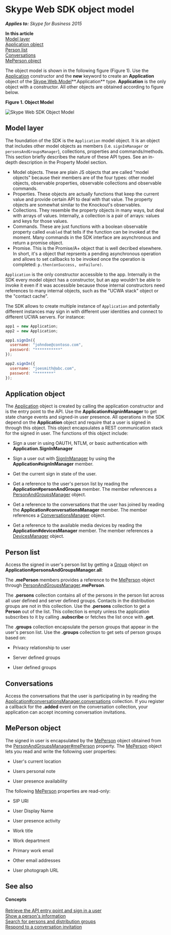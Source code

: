 
# Skype Web SDK object model


 _**Applies to:** Skype for Business 2015_

 **In this article**  
[Model layer](#sectionSection0)  
[Application object](#sectionSection1)  
[Person list](#sectionSection2)  
[Conversations](#sectionSection3)  
[MePerson object](#sectionSection4)  


The object model is shown in the following figure (Figure 1). Use the [Application](https://ucwa.skype.com/reference/WebSDK/interfaces/_s4b_sdk_d_.jcafe.application.html) constructor and the **new** keyword to create an **Application** object of the [Skype.Web.Model](https://msdn.microsoft.com/library/office/dn962123(v=office.16).aspx)**.Application** type. **Application** is the only object with a constructor. All other objects are obtained according to figure below.

**Figure 1. Object Model**


![Skype Web SDK Object Model](../images/317a0cf1-8468-4657-805f-9a12440f1188.jpg)

## Model layer
<a name="sectionSection0"> </a>

The foundation of the SDK is the `Application` model object. It is an object that includes other model objects as members (i.e. `signInManager` or `personsAndGroupsManager`), collections, properties and commands/methods. This section briefly describes the nature of these API types. See an in-depth description in the Property Model section.

- Model objects. These are plain JS objects that are called "model objects" because their members are of the four types: other model objects, observable properties, observable collections and observable commands.
- Properties. These objects are actually functions that keep the current value and provide certain API to deal with that value. The property objects are somewhat similar to the Knockout's observables.
- Collections. They resemble the property objects in many ways, but deal with arrays of values. Internally, a collection is a pair of arrays: values and keys for those values.
- Commands. These are just functions with a boolean observable property called `enabled` that tells if the function can be invoked at the moment. Many commands in the SDK interface are asynchronous and return a promise object.
- Promise. This is the Promise/A+ object that is well decribed elsewhere. In short, it's a object that reprsents a pending asynchronous operation and allows to set callbacks to be invoked once the operation is completed: `p.then(onSuccess, onFailure)`.

`Application` is the only constructor accessible to the app. Internally in the SDK every model object has a constructor, but an app wouldn't be able to invoke it even if it was accessible because those internal constructors need references to many internal objects, such as the "UCWA stack" object or the "contact cache".

The SDK allows to create multiple instance of `Application` and potentially different instances may sign in with different user identities and connect to different UCWA servers. For instance:

```js
app1 = new Application;
app2 = new Application;

app1.signIn({
  username: "johndoe@contoso.com",
  password: "***********"
});

app2.signIn({
  username: "joesmith@abc.com",
  password: "********"
});
```

## Application object
<a name="sectionSection1"> </a>

The [Application](https://ucwa.skype.com/reference/WebSDK/interfaces/_s4b_sdk_d_.jcafe.application.html) object is created by calling the application constructor and is the entry point to the API. Use the **Application#signinManager** to get state change events and signed-in user presence. All operations in the SDK depend on the **Application** object and require that a user is signed in through this object. This object encapsulates a REST communication stack for the signed in user. The functions of this object include:

- Sign a user in using OAUTH, NTLM, or basic authentication with **Application.SignInManager**
    
- Sign a user out with [SignInManager](https://ucwa.skype.com/reference/WebSDK/interfaces/_s4b_sdk_d_.jcafe.signinmanager.html) by using the **Application#signInManager** member.
    
- Get the current sign in state of the user.
    
- Get a reference to the user's person list by reading the **Application#personAndGroups** member. The member references a [PersonAndGroupsManager](https://ucwa.skype.com/reference/WebSDK/interfaces/_s4b_sdk_d_.jcafe.personsandgroupsmanager.html) object.
    
- Get a reference to the conversations that the user has joined by reading the **Application#conversationsManager** member. The member references a [ConversationsManager](https://ucwa.skype.com/reference/WebSDK/interfaces/_s4b_sdk_d_.jcafe.conversationsmanager.html) object.
    
- Get a reference to the available media devices by reading the **Application#devicesManager** member. The member references a [DevicesManager](https://ucwa.skype.com/reference/WebSDK/interfaces/_s4b_sdk_d_.jcafe.devicesmanager.html) object.
    

## Person list
<a name="sectionSection2"> </a>

Access the signed in user's person list by getting a  [Group](https://ucwa.skype.com/reference/WebSDK/interfaces/_s4b_sdk_d_.jcafe.group.html) object on **Application#personsAndGroupsManager.all**:

The **.mePerson** members provides a reference to the [MePerson](https://ucwa.skype.com/reference/WebSDK/interfaces/_s4b_sdk_d_.jcafe.meperson.html) object through [PersonAndGroupsManager](https://ucwa.skype.com/reference/WebSDK/interfaces/_s4b_sdk_d_.jcafe.personsandgroupsmanager.html)**.mePerson**.  

The **.persons** collection contains all of the persons in the person list across all user defined and server defined groups. Contacts in the distribution groups are not in this collection. Use the **.persons** collection to get a **Person** out of the list. This collection is empty unless the application subscribes to it by calling **.subscribe** or fetches the list once with **.get**.

The **.groups** collection encapsulate the person groups that appear in the user's person list. Use the **.groups** collection to get sets of person groups based on:
    
- Privacy relationship to user
    
- Server defined groups
    
- User defined groups
    

## Conversations
<a name="sectionSection3"> </a>

Access the conversations that the user is participating in by reading the [Application#conversationsManager.conversations](https://ucwa.skype.com/reference/WebSDK/interfaces/_s4b_sdk_d_.jcafe.conversationsmanager.html#conversations) collection. If you register a callback for the **.added** event on the conversation collection, your application can accept incoming conversation invitations.


## MePerson object
<a name="sectionSection4"> </a>

The signed in user is encapsulated by the [MePerson](https://ucwa.skype.com/reference/WebSDK/interfaces/_s4b_sdk_d_.jcafe.meperson.html) object obtained from the [PersonAndGroupsManager#mePerson]( https://ucwa.skype.com/reference/WebSDK/interfaces/_s4b_sdk_d_.jcafe.personsandgroupsmanager.html#meperson) property. The [MePerson](https://ucwa.skype.com/reference/WebSDK/interfaces/_s4b_sdk_d_.jcafe.meperson.html) object lets you read and write the following user properties:


- User's current location 
    
- Users personal note 
    
- User presence availability 
    
The following [MePerson](https://ucwa.skype.com/reference/WebSDK/interfaces/_s4b_sdk_d_.jcafe.meperson.html) properties are read-only:


- SIP URI
    
- User Display Name
    
- User presence activity
    
- Work title
    
- Work department
    
- Primary work email
    
- Other email addresses
    
- User photograph URL
    

## See also
<a name="sectionSection4"> </a>


#### Concepts


[Retrieve the API entry point and sign in a user](GetAPIEntrySignIn.md)  
[Show a person's information](ShowPersonInfo.md)  
[Search for persons and distribution groups](SearchForPersonsAndGroups.md)  
[Respond to a conversation invitation](RespondToInvitation.md)  
